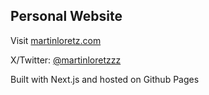## Personal Website

Visit [martinloretz.com](https://martinloretz.com)

X/Twitter: [@martinloretzzz](https://twitter.com/martinloretzzz)

Built with Next.js and hosted on Github Pages
